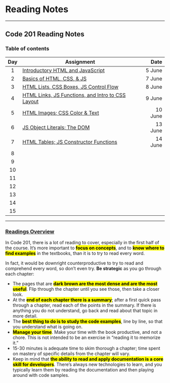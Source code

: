 # Reading Notes

-----

## Code 201 Reading Notes

### Table of contents

|  Day  |      Assignment     |   Date   |
| :---: | ------------------- | -------: |
| 1 | [Introductory HTML and JavaScript](./201/class-01.md)   | 5 June |
| 2 | [Basics of HTML, CSS, & JS](./201/class-02.md) | 7 June |
| 3 | [HTML Lists, CSS Boxes, JS Control Flow](./201/class-03.md) | 8 June |
| 4 | [HTML Links, JS Functions, and Intro to CSS Layout](/201/class-04.md) | 9 June |
| 5 | [HTML Images; CSS Color & Text](./201/class-05.md) | 10 June |
| 6 | [JS Object Literals; The DOM](/201/class-06.md) | 13 June |
| 7 | [HTML Tables; JS Constructor Functions](/201/class-07.md) | 14 June |
| 8 | [](/201/class-08.md) |  |
| 9 | [](/201/class-09.md) |  |
| 10 | [](/201/class-10.md) |  |
| 11 | [](/201/class-11.md) |  |
| 12 | [](/201/class-12.md) |  |
| 13 | [](/201/class-13.md) |  |
| 14 | [](/201/class-14.md) |  |
| 15 | [](/201/class-15.md) |  |

------------

### [Readings Overview](https://canvas.instructure.com/courses/4824838/discussion_topics/14848973?module_item_id=66431856)

In Code 201, there is a lot of reading to cover, especially in the first half of the course. It’s more important to <mark>**focus on concepts**</mark>, and to <mark>**know where to find examples**</mark> in the textbooks, than it is to try to read every word.

In fact, it would be downright counterproductive to try to read and comprehend every word, so don’t even try. **Be strategic** as you go through each chapter:

- The pages that are <mark>**dark brown are the most dense and are the most useful**</mark>. Flip through the chapter until you see those, then take a closer look.
- At the <mark>**end of each chapter there is a summary**</mark>; after a first quick pass through a chapter, read each of the points in the summary. If there is anything you do not understand, go back and read about that topic in more detail.
- The <mark>**best thing to do is to study the code examples**</mark>, line by line, so that you understand what is going on.
- <mark>**Manage your time**</mark>. Make your time with the book productive, and not a chore. This is not intended to be an exercise in “reading it to memorize it.”
- 15-30 minutes is adequate time to skim thorough a chapter; time spent on mastery of specific details from the chapter will vary.
- Keep in mind that <mark>**the ability to read and apply documentation is a core skill for developers**</mark>. There’s always new technologies to learn, and you typically learn them by reading the documentation and then playing around with code samples.
